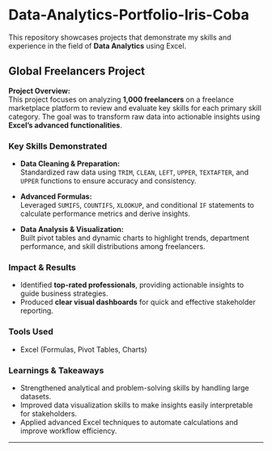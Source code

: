 # Data-Analytics-Portfolio-Iris-Coba

This repository showcases projects that demonstrate my skills and experience in the field of **Data Analytics** using Excel.


## Global Freelancers Project

**Project Overview:**  
This project focuses on analyzing **1,000 freelancers** on a freelance marketplace platform to review and evaluate key skills for each primary skill category. The goal was to transform raw data into actionable insights using **Excel’s advanced functionalities**.

### Key Skills Demonstrated

- **Data Cleaning & Preparation:**  
  Standardized raw data using `TRIM`, `CLEAN`, `LEFT`, `UPPER`, `TEXTAFTER`, and `UPPER` functions to ensure accuracy and consistency.  

- **Advanced Formulas:**  
  Leveraged `SUMIFS`, `COUNTIFS`, `XLOOKUP`, and conditional `IF` statements to calculate performance metrics and derive insights.  

- **Data Analysis & Visualization:**  
  Built pivot tables and dynamic charts to highlight trends, department performance, and skill distributions among freelancers.  

### Impact & Results

- Identified **top-rated professionals**, providing actionable insights to guide business strategies.  
- Produced **clear visual dashboards** for quick and effective stakeholder reporting.  

### Tools Used

- Excel (Formulas, Pivot Tables, Charts)  

### Learnings & Takeaways

- Strengthened analytical and problem-solving skills by handling large datasets.  
- Improved data visualization skills to make insights easily interpretable for stakeholders.  
- Applied advanced Excel techniques to automate calculations and improve workflow efficiency.

---

